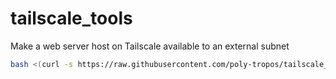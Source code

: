# tailscale_tools

Make a web server host on Tailscale available to an external subnet

```sh
bash <(curl -s https://raw.githubusercontent.com/poly-tropos/tailscale_tools/master/tailscale_port_forwarding.sh)
```
